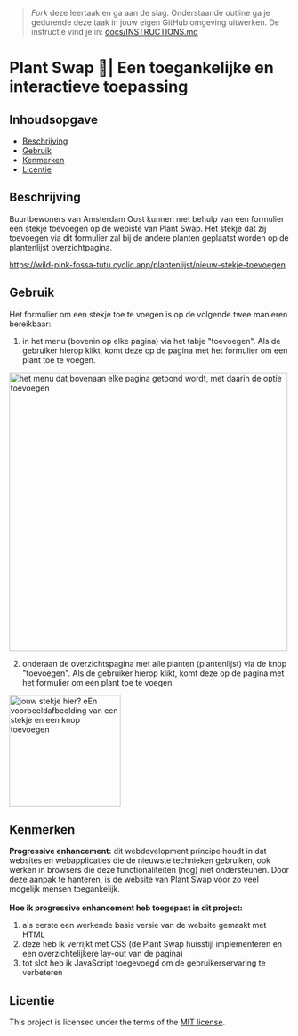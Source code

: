 > _Fork_ deze leertaak en ga aan de slag. Onderstaande outline ga je gedurende deze taak in jouw eigen GitHub omgeving uitwerken. De instructie vind je in: [docs/INSTRUCTIONS.md](docs/INSTRUCTIONS.md)

# Plant Swap 🌱| Een toegankelijke en interactieve toepassing 

## Inhoudsopgave

  * [Beschrijving](#beschrijving)
  * [Gebruik](#gebruik)
  * [Kenmerken](#kenmerken)
  * [Licentie](#licentie)

## Beschrijving

Buurtbewoners van Amsterdam Oost kunnen met behulp van een formulier een stekje toevoegen op de webiste van Plant Swap. Het stekje dat zij toevoegen via dit formulier zal bij de andere planten geplaatst worden op de plantenlijst overzichtpagina.

<!-- Voeg een mooie poster visual toe 📸 -->

<!-- Voeg een link toe naar Github Pages 🌐-->
https://wild-pink-fossa-tutu.cyclic.app/plantenlijst/nieuw-stekje-toevoegen

## Gebruik
<!--Bij Gebruik staat hoe je project er uit ziet, hoe het werkt en wat je er mee kan. -->

Het formulier om een stekje toe te voegen is op de volgende twee manieren bereikbaar: 

1. in het menu (bovenin op elke pagina) via het tabje "toevoegen". Als de gebruiker hierop klikt, komt deze op de pagina met het formulier om een plant toe te voegen.

<img width="500" alt="het menu dat bovenaan elke pagina getoond wordt, met daarin de optie toevoegen" src="https://user-images.githubusercontent.com/112861180/228781840-397eca2e-8a2a-44d5-a216-4f5210376af5.png">

2. onderaan de overzichtspagina met alle planten (plantenlijst) via de knop "toevoegen". Als de gebruiker hierop klikt, komt deze op de pagina met het formulier om een plant toe te voegen.

<img width="200" alt="jouw stekje hier? eEn voorbeeldafbeelding van een stekje en een knop toevoegen" src="https://user-images.githubusercontent.com/112861180/228782868-0d2d015e-c42f-4ca0-889f-2d26cded8ec6.png">



## Kenmerken
<!-- Bij Kenmerken staat welke technieken zijn gebruikt en hoe. Wat is de HTML structuur? Wat zijn de belangrijkste dingen in CSS? Wat is er met JS gedaan en hoe? Misschien heb je iets met NodeJS gedaan, of heb je een framwork of library gebruikt? -->

**Progressive enhancement:** dit webdevelopment principe houdt in dat websites en webapplicaties die de nieuwste technieken gebruiken, ook werken in browsers die deze functionaliteiten (nog) niet ondersteunen. Door deze aanpak te hanteren, is de website van Plant Swap voor zo veel mogelijk mensen toegankelijk.
<br>
<br>
**Hoe ik progressive enhancement heb toegepast in dit project:**
1. als eerste een werkende basis versie van de website gemaakt met HTML
2. deze heb ik verrijkt met CSS (de Plant Swap huisstijl implementeren en een overzichtelijkere lay-out van de pagina)
3. tot slot heb ik JavaScript toegevoegd om de gebruikerservaring te verbeteren

## Licentie

This project is licensed under the terms of the [MIT license](./LICENSE).
